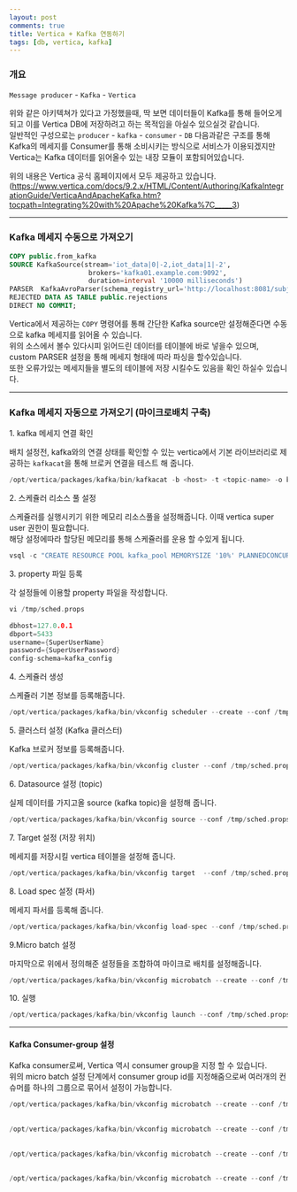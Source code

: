 ```yaml
---
layout: post
comments: true
title: Vertica + Kafka 연동하기
tags: [db, vertica, kafka]
---
```


### 개요  

`Message producer` - `Kafka` - `Vertica`    

위와 같은 아키텍쳐가 있다고 가정했을때, 딱 보면 데이터들이 Kafka를 통해 들어오게되고 이를 Vertica DB에 저장하려고 하는 목적임을 아실수 있으실것 같습니다.  
일반적인 구성으로는 `producer` - `kafka` - `consumer` - `DB` 다음과같은 구조를 통해 Kafka의 메세지를 Consumer를 통해 소비시키는 방식으로 서비스가 이용되겠지만 Vertica는 Kafka 데이터를 읽어올수 있는 내장 모듈이 포함되어있습니다.   
  
위의 내용은 Vertica 공식 홈페이지에서 모두 제공하고 있습니다. (https://www.vertica.com/docs/9.2.x/HTML/Content/Authoring/KafkaIntegrationGuide/VerticaAndApacheKafka.htm?tocpath=Integrating%20with%20Apache%20Kafka%7C_____3)  

---

### Kafka 메세지 수동으로 가져오기

```sql
COPY public.from_kafka 
SOURCE KafkaSource(stream='iot_data|0|-2,iot_data|1|-2',
                    brokers='kafka01.example.com:9092',
                    duration=interval '10000 milliseconds') 
PARSER  KafkaAvroParser(schema_registry_url='http://localhost:8081/subjects/iot_data-value/versions/1')
REJECTED DATA AS TABLE public.rejections 
DIRECT NO COMMIT;
```

Vertica에서 제공하는 `COPY` 명령어를 통해 간단한 Kafka source만 설정해준다면 수동으로 kafka 메세지를 읽어올 수 있습니다.  
위의 소스에서 볼수 있다시피 읽어드린 데이터를 테이블에 바로 넣을수 있으며, custom PARSER 설정을 통해 메세지 형태에 따라 파싱을 할수있습니다.  
또한 오류가있는 메세지들을 별도의 테이블에 저장 시킬수도 있음을 확인 하실수 있습니다.  


---

### Kafka 메세지 자동으로 가져오기 (마이크로배치 구축)

1\. kafka 메세지 연결 확인  

배치 설정전, kafka와의 연결 상태를 확인할 수 있는 vertica에서 기본 라이브러리로 제공하는 `kafkacat`을 통해 브로커 연결을 테스트 해 줍니다.  

```c
/opt/vertica/packages/kafka/bin/kafkacat -b <host> -t <topic-name> -o beginning -e
```

2\. 스케쥴러 리소스 풀 설정  

스케쥴러를 실행시키기 위한 메모리 리소스풀을 설정해줍니다. 이때 vertica super user 권한이 필요합니다.   
해당 설정에따라 할당된 메모리를 통해 스케쥴러를 운용 할 수있게 됩니다.  

```c
vsql -c "CREATE RESOURCE POOL kafka_pool MEMORYSIZE '10%' PLANNEDCONCURRENCY 10 QUEUETIMEOUT 0;"
```

3\. property 파일 등록  

각 설정들에 이용할 property 파일을 작성합니다.   

```c
vi /tmp/sched.props
 
dbhost=127.0.0.1
dbport=5433
username={SuperUserName}
password={SuperUserPassword}
config-schema=kafka_config
```
  
4\. 스케쥴러 생성  

스케쥴러 기본 정보를 등록해줍니다.  

```c
/opt/vertica/packages/kafka/bin/vkconfig scheduler --create --conf /tmp/sched.props --config-schema kafka_config --frame-duration 00:00:60 --eof-timeout-ms 1 --operator vertica  --resource-pool kafka_pool --username {SuperUserName} --password {SuperUserPassword}
```

5\. 클러스터 설정 (Kafka 클러스터)  

Kafka 브로커 정보를 등록해줍니다.  

```c
/opt/vertica/packages/kafka/bin/vkconfig cluster --conf /tmp/sched.props --create  --hosts <host> --cluster kafka_cluster
```

6\. Datasource 설정 (topic)  
 
실제 데이터를 가지고올 source (kafka topic)을 설정해 줍니다.  

```c
/opt/vertica/packages/kafka/bin/vkconfig source --conf /tmp/sched.props --create  --source vertica-test-topic  --cluster kafka_cluster  --partitions 1
``` 

7\. Target 설정 (저장 위치)  
 
메세지를 저장시킬 vertica 테이블을 설정해 줍니다.   

```c
/opt/vertica/packages/kafka/bin/vkconfig target  --conf /tmp/sched.props  --create --target-schema public  --target-table kafka_table
```

8\. Load spec 설정 (파서)  
 
메세지 파서를 등록해 줍니다.  

```c
/opt/vertica/packages/kafka/bin/vkconfig load-spec --conf /tmp/sched.props --create --load-spec tsv-load-spec --filters "FILTER KafkaInsertDelimiters(delimiter=E'\n') delimiter E'\t'" --parser "" --load-method DIRECT
```

9\.Micro batch 설정  
 
마지막으로 위에서 정의해준 설정들을 조합하여 마이크로 배치를 설정해줍니다.  

```c
/opt/vertica/packages/kafka/bin/vkconfig microbatch --create --conf /tmp/sched.props --microbatch kafka_batch --target-schema public --target-table kafka_table --add-source vertica-test-topic --add-source-cluster kafka_cluster  --load-spec tsv-load-spec
```
10\. 실행  
 
```c
/opt/vertica/packages/kafka/bin/vkconfig launch --conf /tmp/sched.props & 
```

---

#### Kafka Consumer-group 설정 

Kafka consumer로써, Vertica 역시 consumer group을 지정 할 수 있습니다.    
위의 micro batch 설정 단계에서 consumer group id를 지정해줌으로써 여러개의 컨슈머를 하나의 그룹으로 묶어서 설정이 가능합니다.  

```c
/opt/vertica/packages/kafka/bin/vkconfig microbatch --create --conf /tmp/sched.props --microbatch vertica-batch-1 --target-schema public --target-table ep_file_kafka --add-source vertica-new-test-topic --add-source-cluster ep_kafka_cluster  --load-spec ep-load-spec --consumer-group-id vertica-batch
 
 
/opt/vertica/packages/kafka/bin/vkconfig microbatch --create --conf /tmp/sched.props --microbatch vertica-batch-2 --target-schema public --target-table ep_file_kafka --add-source vertica-new-test-topic --add-source-cluster ep_kafka_cluster  --load-spec ep-load-spec --consumer-group-id vertica-batch
 
 
/opt/vertica/packages/kafka/bin/vkconfig microbatch --create --conf /tmp/sched.props --microbatch vertica-batch-3 --target-schema public --target-table ep_file_kafka --add-source vertica-new-test-topic --add-source-cluster ep_kafka_cluster  --load-spec ep-load-spec --consumer-group-id vertica-batch
 
 
/opt/vertica/packages/kafka/bin/vkconfig microbatch --create --conf /tmp/sched.props --microbatch vertica-batch-4 --target-schema public --target-table ep_file_kafka --add-source vertica-new-test-topic --add-source-cluster ep_kafka_cluster  --load-spec ep-load-spec --consumer-group-id vertica-batch

```